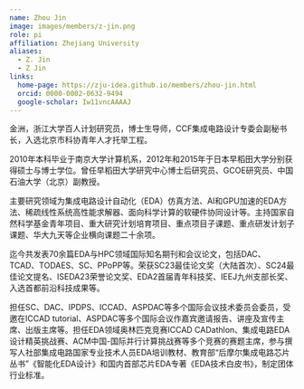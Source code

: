 ```yaml
---
name: Zhou Jin
image: images/members/z-jin.png
role: pi
affiliation: Zhejiang University
aliases:
  - Z. Jin
  - Z Jin
links:
  home-page: https://zju-idea.github.io/members/zhou-jin.html
  orcid: 0000-0002-0632-9494
  google-scholar: Iw11vncAAAAJ
---
```


金洲，浙江大学百人计划研究员，博士生导师，CCF集成电路设计专委会副秘书长，入选北京市科协青年人才托举工程。

2010年本科毕业于南京大学计算机系，2012年和2015年于日本早稻田大学分别获得硕士与博士学位。曾任早稻田大学研究中心博士后研究员、GCOE研究员、中国石油大学（北京）副教授。

主要研究领域为集成电路设计自动化（EDA）仿真方法、AI和GPU加速的EDA方法、稀疏线性系统高性能求解器、面向科学计算的软硬件协同设计等。主持国家自然科学基金青年项目、重大研究计划培育项目、重点项目子课题、重点研发计划子课题、华大九天等企业横向课题二十余项。

迄今共发表70余篇EDA与HPC领域国际知名期刊和会议论文，包括DAC、TCAD、TODAES、SC、PPoPP等。荣获SC23最佳论文奖（大陆首次）、SC24最佳论文提名、ISEDA23荣誉论文奖、EDA2首届青年科技奖、IEEJ九州支部长奖、入选首都前沿科技成果等。

担任SC、DAC、IPDPS、ICCAD、ASPDAC等多个国际会议技术委员会委员，受邀在ICCAD tutorial、ASPDAC等多个国际会议作嘉宾邀请报告、讲座及宣传主席、出版主席等。担任EDA领域奥林匹克竞赛ICCAD CADathlon、集成电路EDA设计精英挑战赛、ACM中国-国际并行计算挑战赛等多个竞赛的赛题主席，参与撰写人社部集成电路国家专业技术人员EDA培训教材、教育部“后摩尔集成电路芯片丛书”《智能化EDA设计》和国内首部芯片EDA专著《EDA技术白皮书》，制定团体行业标准。
